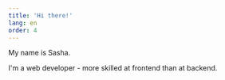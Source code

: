 ```yaml
---
title: 'Hi there!'
lang: en
order: 4 
---
```

My name is Sasha.

I'm a web developer - more skilled at frontend than at backend.
